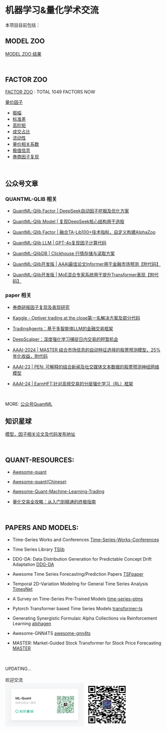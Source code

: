 # 机器学习&量化学术交流


本项目目前包括：


## **MODEL ZOO**

[MODEL ZOO 结果](https://github.com/chaosquant2022/ML-Quant/tree/main/model_zoo)

<BR>

## **FACTOR ZOO**


[FACTOR  ZOO](https://github.com/chaosquant2022/ML-Quant/tree/main/factor_zoo)
: TOTAL 1049 FACTORS NOW 

[量价因子](https://github.com/chaosquant2022/ML-Quant/tree/main/factor_zoo/runs.md)

- [振幅](https://github.com/chaosquant2022/ML-Quant/tree/main/factor_zoo/runs_amplitude.md)
- [标准差](https://github.com/chaosquant2022/ML-Quant/tree/main/factor_zoo/runs_std.md)
- [高阶矩](https://github.com/chaosquant2022/ML-Quant/tree/main/factor_zoo/runs_higher_moment.md)
- [成交占比](https://github.com/chaosquant2022/ML-Quant/tree/main/factor_zoo/runs_turnover.md)
- [流动性](https://github.com/chaosquant2022/ML-Quant/tree/main/factor_zoo/runs_liquidity.md)
- [量价相关系数](https://github.com/chaosquant2022/ML-Quant/tree/main/factor_zoo/runs_corr.md)
- [极值信息](https://github.com/chaosquant2022/ML-Quant/tree/main/factor_zoo/runs_idx.md)
- [券商因子复现](https://github.com/chaosquant2022/ML-Quant/tree/main/factor_zoo/券商因子IC.md)

<BR>

## 公众号文章 ##

### QUANTML-QLIB 相关 ### 

- [QuantML-Qlib Factor | DeepSeek自动因子挖掘及优化方案](https://mp.weixin.qq.com/s/GuNe_sf8S6qesgBn00Vz8g)

- [QuantML-Qlib Model | 复现DeepSeek核心结构用于选股](https://mp.weixin.qq.com/s/eUKoT2VoAUpUJUk8QdIw0w)

- [QuantML-Qlib Factor | 融合TA-Lib100+技术指标，自定义构建AlphaZoo](https://mp.weixin.qq.com/s/-GhQltRShyGJqLZ2wJaTfA)

- [QuantML-Qlib LLM | GPT-4o复现因子计算代码](http://mp.weixin.qq.com/s?__biz=Mzg2MzAwNzM0NQ==&mid=2247484355&idx=1&sn=0e2e068277314d93d0373ad5e1b0da82&chksm=ce7e64ddf909edcb0f2894f353b26825800a7862dfb6a53b692b212ae5e93e43c0d7b1ee71cf#rd) 

- [QuantML-QlibDB | Clickhouse 行情存储与读取方案](http://mp.weixin.qq.com/s?__biz=Mzg2MzAwNzM0NQ==&mid=2247484391&idx=1&sn=b56d54740da5d77bef608d787033e321&chksm=ce7e64f9f909edef46da039efbeaf07b636ef08477a3f4ba2b49dea329d2c29b71635a809aca#rd) 

- [QuantML-Qlib开发版 | AAAI最佳论文Informer用于金融市场预测【附代码】](http://mp.weixin.qq.com/s?__biz=Mzg2MzAwNzM0NQ==&mid=2247484065&idx=1&sn=d666c3cd759ceffbdb304c1097a4ebb8&chksm=ce7e65bff909eca9a4fedaef3b9edabf3d4d65c11f38d6edc80e973a9cc6d4c9944944666071#rd) 

- [QuantML-Qlib开发版 | MoE混合专家系统用于提升Transformer表现【附代码】](http://mp.weixin.qq.com/s?__biz=Mzg2MzAwNzM0NQ==&mid=2247484124&idx=1&sn=735f6f9488e202679ad96b3d19329673&chksm=ce7e65c2f909ecd438e908babf20726acc73162f9a5198c445f5bf3b1bc8ed6ed16474cbecfd#rd)

### paper 相关 ### 

- [券商研报因子复现及表现研究](http://mp.weixin.qq.com/s?__biz=Mzg2MzAwNzM0NQ==&mid=2247484329&idx=1&sn=24f18ad20fc0a44ba09a19d43becf651&chksm=ce7e64b7f909eda171118d001451a569509a67bb2d486f5affdaa2824dab5b824ee4bd7b3052#rd) 

- [Kaggle - Optiver trading at the close第一名解决方案及部分代码
](https://mp.weixin.qq.com/s/5sLVB6GwcdQXvkE2T82KCg)

- [TradingAgents：基于多智能体LLM的金融交易框架](https://mp.weixin.qq.com/s/7mDnrEOucf6i8yEGkyIc2w)

- [DeepScalper：深度强化学习捕捉日内交易的短暂机会](https://mp.weixin.qq.com/s/SnMejEiC4Ebt8_k8G4iJoA)

- [AAAI-2024 | MASTER 结合市场信息的自动特征选择的股票预测模型，25%年化收益，附代码](http://mp.weixin.qq.com/s?__biz=Mzg2MzAwNzM0NQ==&mid=2247483818&idx=1&sn=8f17951f57c801a612c7d47f3e1c3a77&chksm=ce7e66b4f909efa2a462cb0640427342a98fe733beeb3e275b1625b9e6f72dcd29a5adb196f6#rd) 

- [AAAI-23 | PEN: 可解释的结合新闻及社交媒体文本数据的股票预测神经网络模型](http://mp.weixin.qq.com/s?__biz=Mzg2MzAwNzM0NQ==&mid=2247483925&idx=1&sn=711b4a193f231442ead1a7709fc9b29a&chksm=ce7e650bf909ec1dc65070e866ee1d6c0127291efb093bb982ae5652aa8232155b2a757ca5d7#rd) 

- [AAAI-24 | EarnHFT:针对高频交易的分层强化学习（RL）框架](http://mp.weixin.qq.com/s?__biz=Mzg2MzAwNzM0NQ==&mid=2247483884&idx=1&sn=b6cde76f0cecd07f19179fce94b67922&chksm=ce7e66f2f909efe4a8e9dcae71358111132135ba8f36bbe40faa5e0a2f42c2291f6ebbe9e4c6#rd) 

<BR>

MORE:  [公众号QuantML](https://github.com/chaosquant2022/ML-Quant/tree/main/papers/公众号文章.md)

## 知识星球 ## 

[模型，因子相关论文及代码发布地址](https://t.zsxq.com/179npRquk)

<BR>


## **QUANT-RESOURCES**:

- [Awesome-quant](https://github.com/wilsonfreitas/awesome-quant)

- [Awesome-quant(Chinese)](https://github.com/thuquant/awesome-quant)

- [Awesome-Quant-Machine-Learning-Trading](https://github.com/grananqvist/Awesome-Quant-Machine-Learning-Trading)

- [量化交易全攻略：从入门到精通的终极指南](https://mp.weixin.qq.com/s/Pb4OwqJevY1e2qA7aSIJ2w)

<BR>



## **PAPERS AND MODELS**:

- Time-Series Works and Conferences [Time-Series-Works-Conferences
](https://github.com/lixus7/Time-Series-Works-Conferences)

- Time Series Library [TSlib](https://github.com/thuml/Time-Series-Library/tree/main)

- DDG-DA: Data Distribution Generation for Predictable Concept Drift Adaptation [DDG-DA](https://arxiv.org/abs/2201.04038)

- Awesome Time Series Forecasting/Prediction Papers [TSFpaper](https://github.com/ddz16/TSFpaper/tree/a4e106b9579d49ba55370e70935e9acff467120a) 

- Temporal 2D-Variation Modeling for General Time Series Analysis [TimesNet](extension://oikmahiipjniocckomdccmplodldodja/pdf-viewer/web/viewer.html?file=https%3A%2F%2Fopenreview.net%2Fpdf%3Fid%3Dju_Uqw384Oq)

- A Survey on Time-Series Pre-Trained Models [time-series-ptms](https://github.com/qianlima-lab/time-series-ptms)

- Pytorch Transformer based Time Series Models [transformer-ts](https://github.com/kashif/pytorch-transformer-ts)

- Generating Synergistic Formulaic Alpha Collections via Reinforcement Learning [alphagen](https://github.com/RL-MLDM/alphagen)

- Awesome-GNN4TS [awesome-gnn4ts](https://github.com/KimMeen/Awesome-GNN4TS)

- MASTER: Market-Guided Stock Transformer for Stock Price Forecasting [MASTER](https://github.com/SJTU-Quant/MASTER)

<BR>




<br>
UPDATING...<br>
<br>
欢迎交流

<br>
<div align="left">
	<img src="ML-Quant.jpg" width="50%" >
	<img src="GZH.jpg" width="27.5%" >
 	<!-- <img src="wechat.jpg" width="20.83%"> -->
	<!-- <img src="ML-Quant.jpg" width="25%"> -->
</div>
